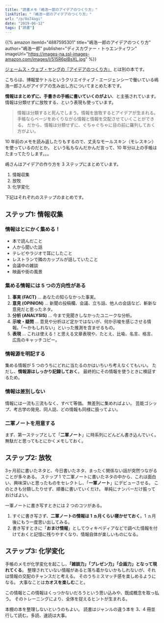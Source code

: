 ```yaml
---
title: "読書メモ『嶋浩一郎のアイデアのつくり方』"
linkTitle: "『嶋浩一郎のアイデアのつくり方』"
url: "/p/8o74agi"
date: "2019-06-12"
tags: ["読書"]
---
```


{{% amazon
  itemId="4887595301"
  title="嶋浩一郎のアイデアのつくり方"
  author="嶋浩一郎"
  publisher="ディスカヴァー・トゥエンティワン"
  imageUrl="https://images-na.ssl-images-amazon.com/images/I/515R6pIBsXL.jpg"
%}}

[ジェームス・ウェブ・ヤングの『アイデアのつくり方』](/p/96rfove) とは別の本です。

こちらは、博報堂ケトルというクリエイティブ・エージェンシーで働いている嶋浩一郎さんがアイデアの生み出し方についてまとめた本です。

**情報はまとめずに、手書きの手帳に書いていくのがよい**、と主張されています。
情報は分類せずに放牧する、という表現も使っています。

> 情報は分類すると死んでしまう。情報を放牧するとアイデアが生まれる。
> 手帳ならページをめくりながら情報と情報を交配させていくことができる。
> だから、情報は分類せずに、ぐちゃぐちゃに目の前に羅列しておく方がよい。

10 年前のメモを読み返したりもするので、丈夫なモールスキン（モレスキン）を使っているのだとか。
という私もなんだかんだ言って、10 年分以上の手帳はたまってたりします。。。

嶋さんはアイデアの作り方を 3 ステップにまとめています。

1. 情報収集
2. 放牧
3. 化学変化

下記はそれぞれのステップのまとめです。

ステップ1: 情報収集
----

### 情報はとにかく集める！

* 本で読んだこと
* 人から聞いた話
* テレビやラジオで耳にしたこと
* レストランで隣のカップルが話していたこと
* 会議中の雑談
* 映画や街の風景

### 集める情報には 5 つの方向性がある

1. <b>事実 (FACT)</b> ... あなたの知らなかった事実。
2. <b>意見 (OPINION)</b> ... 新聞の投稿欄、会議、立ち話、他人の会話など、斬新な意見だと思ったネタ。
3. <b>分析 (ANALYSIS)</b> ... 今まで見聞きしなかったユニークな分析。
4. <b>示唆・疑問</b> ... 意見や分析ほど定かではないが、何か示唆を感じさせる情報。「〜かもしれない」といった推測を含ませるもの。
5. <b>表現</b> ... これは使える！と思える文章表現や、たとえ、比喩、名言、格言、広告のキャッチコピー。

### 情報源を明記する

集める情報が 5 つのうちにどれに当たるのかはいちいち考えなくてもいい。
ただし、**情報源はしっかり記録しておく**。
最終的にその情報を使うときに検証するため。

### 情報は差別しない

情報には一流も三流もなく、すべて等価。
無差別に集めればよい。
芸能ゴシップ、考古学の発見、同人誌、どの情報も同様に扱ってよい。

### 二軍ノートを用意する

まず、第一ステップとして「**二軍ノート**」に時系列にどんどん書き込んでいく。
無駄だと思ってもとにかくメモしておく。


ステップ2: 放牧
----

3ヶ月前に書いたネタと、今日書いたネタ、まったく関係ない話が突然つながることが多々ある。
ステップ 1 で二軍ノートに書いたネタの中から、これは面白い、興味深いと思ったものをセレクトし、「**一軍ノート**」にデビューさせる。
このときも分類したりせず、順番に書いていくだけ。
単純にナンバーだけ振っておけばよい。

一軍ノートに書き写すときには 2 つのコツがある。

1. すぐに書き写さず、**二軍ノートの情報は 1 ヵ月くらい寝かせておく**。1 ヵ月後にもう一度思い出してみる。
2. 書き写すときに「**おまけ情報**」としてウィキペディアなどで調べた情報を付けておくと記憶に残りやすくなり、情報自体が楽しいものになる。


ステップ3: 化学変化
----

手帳のメモが化学変化を起こし、**「雑談力」「プレゼン力」「企画力」となって現れてくる**。
整理されていない情報があると落ち着かないかもしれないが、それは情報の交配のチャンスだと考える。
そのうちミスマッチ感を楽しめるようになる。
大事なことは**カオスを楽しむ**こと。

この情報とこの情報はくっつかないだろうという思い込みや、既成概念を取っ払う。
そのトレーニングにより、全体を捉えるヒントが生まれる。

本棚の本を整理しないというのもよい。
読書はジャンルの違う本を 3、4 冊並行して読む。多読、速読は大事。

